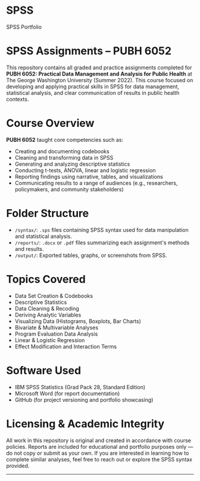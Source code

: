 # SPSS
SPSS Portfolio
# SPSS Assignments – PUBH 6052

This repository contains all graded and practice assignments completed for **PUBH 6052: Practical Data Management and Analysis for Public Health** at The George Washington University (Summer 2022). This course focused on developing and applying practical skills in SPSS for data management, statistical analysis, and clear communication of results in public health contexts.

# Course Overview

**PUBH 6052** taught core competencies such as:
- Creating and documenting codebooks
- Cleaning and transforming data in SPSS
- Generating and analyzing descriptive statistics
- Conducting t-tests, ANOVA, linear and logistic regression
- Reporting findings using narrative, tables, and visualizations
- Communicating results to a range of audiences (e.g., researchers, policymakers, and community stakeholders)

# Folder Structure

- `/syntax/`: `.sps` files containing SPSS syntax used for data manipulation and statistical analysis.
- `/reports/`: `.docx` or `.pdf` files summarizing each assignment's methods and results.
- `/output/`: Exported tables, graphs, or screenshots from SPSS.

# Topics Covered

- Data Set Creation & Codebooks
- Descriptive Statistics
- Data Cleaning & Recoding
- Deriving Analytic Variables
- Visualizing Data (Histograms, Boxplots, Bar Charts)
- Bivariate & Multivariable Analyses
- Program Evaluation Data Analysis
- Linear & Logistic Regression
- Effect Modification and Interaction Terms

# Software Used

- IBM SPSS Statistics (Grad Pack 28, Standard Edition)
- Microsoft Word (for report documentation)
- GitHub (for project versioning and portfolio showcasing)

# Licensing & Academic Integrity

All work in this repository is original and created in accordance with course policies. Reports are included for educational and portfolio purposes only — do not copy or submit as your own. If you are interested in learning how to complete similar analyses, feel free to reach out or explore the SPSS syntax provided.

---

